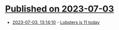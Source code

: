 # [Published on 2023-07-03](index.md)

* [2023-07-03, 13:14:10](https://lobste.rs/s/hhoopi/lobsters_is_11_today) - [Lobsters is 11 today](https://lobste.rs/s/hhoopi/lobsters_is_11_today)
